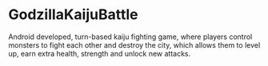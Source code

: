 # GodzillaKaijuBattle

Android developed, turn-based kaiju fighting game, where players control monsters to fight each other and destroy the city, which allows them to level up, earn extra health, strength and unlock new attacks.
